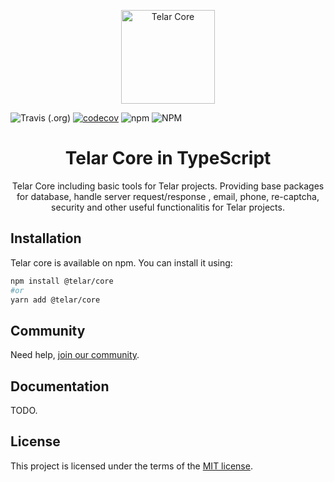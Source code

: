<p align="center">
  <a href="https://telar.dev/" rel="noopener" target="_blank"><img width="150" src="https://raw.githubusercontent.com/red-gold/red-gold-web/master/website/static/img/logos/telar-social-logo/profile.png" alt="Telar Core"></a></p>
</p>

![Travis (.org)](https://img.shields.io/travis/telarpress/telar-core-js)
[![codecov](https://codecov.io/gh/telarpress/telar-core-js/branch/master/graph/badge.svg)](https://codecov.io/gh/telarpress/telar-core-js)
![npm](https://img.shields.io/npm/v/@telar/core)
![NPM](https://img.shields.io/npm/l/@telar/core)

<h1 align="center">Telar Core in TypeScript</h1>

<div align="center">
 Telar Core including basic tools for Telar projects. Providing base packages for database, handle server request/response , email, phone, re-captcha, security and other useful functionalitis for Telar projects.
</div>

## Installation

Telar core is available on npm. You can install it using:

```sh
npm install @telar/core
#or
yarn add @telar/core
```

## Community

Need help, [join our community](https://docs.google.com/forms/d/e/1FAIpQLSdkwt5pxmyCZQO0AmyAghBOdA-XBG298Pfm5Dw1xjNGaGeCYQ/viewform).

## Documentation

TODO.

## License

This project is licensed under the terms of the
[MIT license](/LICENSE).

